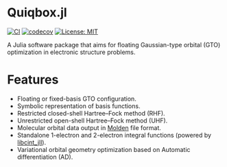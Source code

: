 # Quiqbox.jl



[![CI][GA-CI-img]][GA-CI-url]
[![codecov][codecov-img]][codecov-url]
[![License: MIT][License-img]][License-url]

A Julia software package that aims for floating Gaussian-type orbital (GTO) optimization in electronic structure problems.

# Features

* Floating or fixed-basis GTO configuration.
* Symbolic representation of basis functions.
* Restricted closed-shell Hartree–Fock method (RHF).
* Unrestricted open-shell Hartree–Fock method (UHF).
* Molecular orbital data output in [Molden](https://www3.cmbi.umcn.nl/molden/) file format.
* Standalone 1-electron and 2-electron integral functions (powered by [libcint_jll](https://github.com/JuliaBinaryWrappers/libcint_jll.jl)).
* Variational orbital geometry optimization based on Automatic differentiation (AD).

[GA-CI-img]:   https://github.com/frankwswang/Quiqbox.jl/actions/workflows/CI.yml/badge.svg
[GA-CI-url]:   https://github.com/frankwswang/Quiqbox.jl/actions/workflows/CI.yml
[codecov-img]: https://codecov.io/gh/frankwswang/Quiqbox.jl/branch/main/graph/badge.svg?token=Z1XOA39DV2
[codecov-url]: https://codecov.io/gh/frankwswang/Quiqbox.jl
[License-img]: https://img.shields.io/badge/License-MIT-blue.svg
[License-url]: https://opensource.org/licenses/MIT